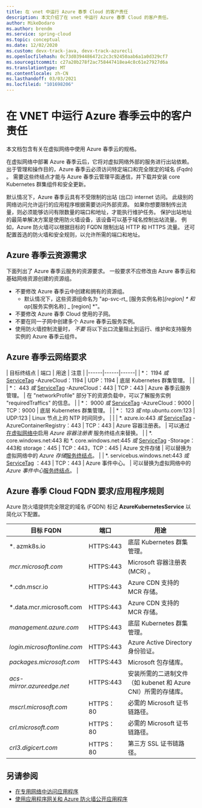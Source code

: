 ```yaml
---
title: 在 vnet 中运行 Azure 春季 Cloud 的客户责任
description: 本文介绍了在 vnet 中运行 Azure 春季 Cloud 的客户责任。
author: MikeDodaro
ms.author: brendm
ms.service: spring-cloud
ms.topic: conceptual
ms.date: 12/02/2020
ms.custom: devx-track-java, devx-track-azurecli
ms.openlocfilehash: 0c73d0394486472c2c3c92450aab6a1a0d329cf7
ms.sourcegitcommit: c27a20b278f2ac758447418ea4c8c61e27927d6a
ms.translationtype: MT
ms.contentlocale: zh-CN
ms.lasthandoff: 03/03/2021
ms.locfileid: "101698206"
---
```

# <a name="customer-responsibilities-for-running-azure-spring-cloud-in-vnet"></a>在 VNET 中运行 Azure 春季云中的客户责任
本文档包含有关在虚拟网络中使用 Azure 春季云的规格。

在虚拟网络中部署 Azure 春季云后，它将对虚拟网络外部的服务进行出站依赖。 出于管理和操作目的，Azure 春季云必须访问特定端口和完全限定的域名 (Fqdn) 。 需要这些终结点才能与 Azure 春季云管理平面通信，并下载并安装 core Kubernetes 群集组件和安全更新。

默认情况下，Azure 春季云具有不受限制的出站 (出口) internet 访问。 此级别的网络访问允许运行的应用程序根据需要访问外部资源。 如果你想要限制传出流量，则必须能够访问有限数量的端口和地址，才能执行维护任务。 保护出站地址的最简单解决方案是使用防火墙设备，该设备可以基于域名控制出站流量。 例如，Azure 防火墙可以根据目标的 FQDN 限制出站 HTTP 和 HTTPS 流量。 还可配置首选的防火墙和安全规则，以允许所需的端口和地址。

## <a name="azure-spring-cloud-resource-requirements"></a>Azure 春季云资源需求 

下面列出了 Azure 春季云服务的资源要求。 一般要求不应修改由 Azure 春季云和基础网络资源创建的资源组。
- 不要修改 Azure 春季云中创建和拥有的资源组。
  - 默认情况下，这些资源组命名为 "ap-svc-rt_ [服务实例名称]_[region] * 和 ap_[服务实例名称] _ [region] *"。
- 不要修改 Azure 春季 Cloud 使用的子网。
- 不要在同一子网中创建多个 Azure 春季云服务实例。
- 使用防火墙控制流量时， *不要* 将以下出口流量阻止到运行、维护和支持服务实例的 Azure 春季云组件。

## <a name="azure-spring-cloud-network-requirements"></a>Azure 春季云网络要求

  | 目标终结点 | 端口 | 用途 | 注意 |
  |------|------|------|
  | *： 1194 *或* [ServiceTag](../virtual-network/service-tags-overview.md#available-service-tags) -AzureCloud：1194 | UDP：1194 | 底层 Kubernetes 群集管理。 | |
  | *： 443 *或* [ServiceTag](../virtual-network/service-tags-overview.md#available-service-tags) -AzureCloud：443 | TCP：443 | Azure 春季云服务管理。 | 在 "networkProfile" 部分下的资源负载中，可以了解服务实例 "requiredTraffics" 的信息。 |
  | *： 9000 *或* [ServiceTag](../virtual-network/service-tags-overview.md#available-service-tags) -AzureCloud：9000 | TCP：9000 | 底层 Kubernetes 群集管理。 |
  | *： 123 *或* ntp.ubuntu.com:123 | UDP:123 | Linux 节点上的 NTP 时间同步。 | |
  | *. azure.io:443 *或* [ServiceTag](../virtual-network/service-tags-overview.md#available-service-tags) -AzureContainerRegistry：443 | TCP：443 | Azure 容器注册表。 | 可以通过 [在虚拟网络中](../virtual-network/virtual-network-service-endpoints-overview.md)启用 *Azure 容器注册表* 服务终结点来替换。 |
  | *. core.windows.net:443 和 *. core.windows.net:445 *或* [ServiceTag](../virtual-network/service-tags-overview.md#available-service-tags) -Storage：443和 storage：445 | TCP：443，TCP：445 | Azure 文件存储 | 可以替换为虚拟网络中的 *Azure 存储*[服务终结点](../virtual-network/virtual-network-service-endpoints-overview.md)。 |
  | *. servicebus.windows.net:443 *或* [ServiceTag](../virtual-network/service-tags-overview.md#available-service-tags) ：443 | TCP：443 | Azure 事件中心。 | 可以替换为虚拟网络中的 *Azure 事件中心*[服务终结点](../virtual-network/virtual-network-service-endpoints-overview.md)。 |
  

## <a name="azure-spring-cloud-fqdn-requirements--application-rules"></a>Azure 春季 Cloud FQDN 要求/应用程序规则

Azure 防火墙提供完全限定的域名 (FQDN) 标记 **AzureKubernetesService** 以简化以下配置。

  | 目标 FQDN | 端口 | 用途 |
  |------|------|------|
  | *. azmk8s.io | HTTPS:443 | 底层 Kubernetes 群集管理。 |
  | <i>mcr.microsoft.com</i> | HTTPS:443 | Microsoft 容器注册表 (MCR) 。 |
  | *.cdn.mscr.io | HTTPS:443 | Azure CDN 支持的 MCR 存储。 |
  | *.data.mcr.microsoft.com | HTTPS:443 | Azure CDN 支持的 MCR 存储。 |
  | <i>management.azure.com</i> | HTTPS:443 | 底层 Kubernetes 群集管理。 |
  | <i>login.microsoftonline.com</i> | HTTPS:443 | Azure Active Directory 身份验证。 |
  |<i>packages.microsoft.com</i>    | HTTPS:443 | Microsoft 包存储库。 |
  | <i>acs-mirror.azureedge.net</i> | HTTPS:443 | 安装所需的二进制文件（如 kubenet 和 Azure CNI）所需的存储库。 |
  | *mscrl.microsoft.com* | HTTPS：80 | 必需的 Microsoft 证书链路径。 |
  | *crl.microsoft.com* | HTTPS：80 | 必需的 Microsoft 证书链路径。 |
  | *crl3.digicert.com* | HTTPS：80 | 第三方 SSL 证书链路径。 |

## <a name="see-also"></a>另请参阅
* [在专用网络中访问应用程序](spring-cloud-access-app-virtual-network.md)
* [使用应用程序网关和 Azure 防火墙公开应用程序](spring-cloud-expose-apps-gateway-azure-firewall.md)